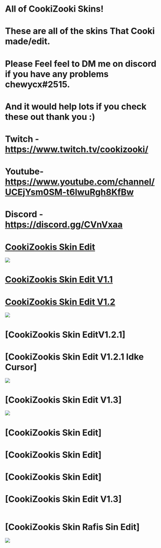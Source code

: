 # All of CookiZooki Skins!
# These are all of the skins That Cooki made/edit.
# Please Feel feel to DM me on discord if you have any problems chewycx#2515.
# And it would help lots if you check these out thank you :)
# Twitch - https://www.twitch.tv/cookizooki/
# Youtube- https://www.youtube.com/channel/UCEjYsm0SM-t6lwuRgh8KfBw
# Discord - https://discord.gg/CVnVxaa

# [CookiZookis Skin Edit](https://www.dropbox.com/s/d0b84ohdfce8mrd/CookiZooki%27s%20Skin%20Edit.osk?dl=0)
  ![](https://media.discordapp.net/attachments/746970713293848619/771954550571532288/screenshot016.jpg?width=1204&height=677)

# [CookiZookis Skin Edit V1.1](https://www.dropbox.com/s/rq1r7xsm8dh37px/CookiZooki%27s%20Skin%20Edit%20v1.1.osk?dl=0)


# [CookiZookis Skin Edit V1.2](https://www.dropbox.com/s/348a99nciiw9x2u/CookiZooki%27s%20Skin%20Edit%20v1.2.osk?dl=0)
![](https://cdn.discordapp.com/attachments/746970713293848619/771959777969438731/screenshot017.jpg)

# [CookiZookis Skin EditV1.2.1]

# [CookiZookis Skin Edit V1.2.1 Idke Cursor]
![](https://cdn.discordapp.com/attachments/746970713293848619/771959768763727892/screenshot018.jpg)

# [CookiZookis Skin Edit V1.3]
![](https://cdn.discordapp.com/attachments/746970713293848619/771959752007745536/screenshot023.jpg)

# [CookiZookis Skin Edit]

# [CookiZookis Skin Edit]

# [CookiZookis Skin Edit]

# [CookiZookis Skin Edit V1.3]
![]()
# [CookiZookis Skin Rafis Sin Edit]
 ![](https://cdn.discordapp.com/attachments/746970713293848619/771959740489662464/screenshot022.jpg)

